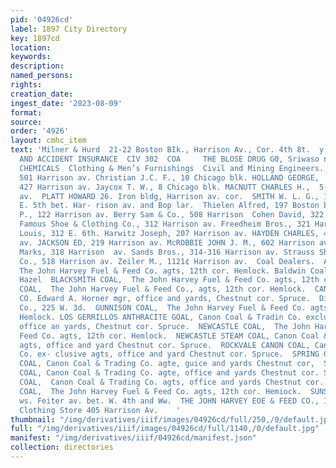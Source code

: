 ```yaml
---
pid: '04926cd'
label: 1897 City Directory
key: 1897cd
location: 
keywords: 
description: 
named_persons: 
rights: 
creation_date: 
ingest_date: '2023-08-09'
format: 
source: 
order: '4926'
layout: cmhc_item
text: 'Milner & Hurd  21-22 Boston BIk., Harrison Av., Cor. 4th 8t.  y FIRE, LIFE
  AND ACCIDENT INSURANCE  CIV 302  COA     THE BLOSE DRUG G0, Sriwaso naxx DRUGS AND
  CHEMICALS  Clothing & Men’s Furnishings  Civil and Mining Engineers.  BOEHMER MAX,  13-15,
  501 Harrison av. Christian J.C. F., 10 Chicago blk. HOLLAND GEORGE,  2 Union blk,
  427 Harrison av. Jaycox T. W., 8 Chicago blk. MACNUTT CHARLES H.,  5-6, 431 Harrison
  av.  PLATT HOWARD 26. Iron bldg, Harrison av. cor.  SMITH W. L. G., 10 Chicago bik,
  E. 5th bet. Har- rison av. and Bop lar.  Thielen Alfred, 197 Boston blk.  Clothing.  Bergman
  P., 122 Harrison av. Berry Sam & Co., 508 Harrison  Cohen David, 322 Harrison av.
  Famous Shoe & Clothing Co., 312 Harrison av. Freedheim Bros., 321 Harrison ay. Greenwald
  Louis, 312 E. 6th. Harwitz Joseph, 207 Harrison av. HAYDEN CHARLES, 405 Harrison
  av. JACKSON ED, 219 Harrison av. McROBBIE JOHN J. M., 602 Harrison av. Neuman &
  Marks, 318 Harrison  av. Sands Bros., 314-316 Harrison av. Strauss Shoe & Clothing
  Co., 518 Harrison av. Zeiler M., 1121¢ Harrison av.  Coal Dealers.  ANTHRACITE COAL,
  The John Harvey Fuel & Feed Co. agts, 12th cor. Hemlock. Baldwin CoalCo., 12th cor.
  Hazel  BLACKSMITH COAL,  The John Harvey Fuel & Feed Co. agts, 12th cor. Hemlock.  CANON
  COAL,  The John Harvey Fuel & Feed Co., agts, 12th cor. Hemlock.  CANON COAL & TRADING
  CO. Edward A. Horner mgr, office and yards, Chestnut cor. Spruce.  Diamond Coal
  Co., 225 W. 3d.  GUNNISON COAL,  The John Harvey Fuel & Feed Co. agts, 12th cor.
  Hemlock. LOS GERRILLOS ANTHRACITE GOAL, Canon Coal & Tradin Co. exclusive agts,
  office an yards, Chestnut cor. Spruce.  NEWCASTLE COAL,  The John Harvey Fuel &
  Feed Co. agts, 12th cor. Hemlock.  NEWCASTLE STEAM COAL, Canon Coal & Trading Co.
  agts, office and yard Chestnut cor. Spruce.  ROCKVALE CANON COAL, Canon Coal & Trading
  Co. ex- clusive agts, office and yard Chestnut cor. Spruce.  SPRING GULCH STEAM
  COAL, Canon Coal & Trading Co. agte, guice and yards Chestnut cor,  STARKVILLE BLACKSMITH
  COAL, Canon Coal & Trading Co. agte, office and yards Chestnut cor. Spruce.  SUNSHINE
  COAL,  Canon Coal & Trading Co. agts, office and yards Chestnut cor. Spruce.  SUNSHINE
  COAL,  The John Harvey Fuel & Feed Co. agts, 12th cor. Hemiock.  SUNSHINE COAL CO,
  ws. Feiter av. bet. W. 4th and Ww.  THE JOHN HARVEY EOE & FEED CO., 12th cor. Hemlock  Hayden’s
  Clothing Store 405 Harrison Av.    '
thumbnail: "/img/derivatives/iiif/images/04926cd/full/250,/0/default.jpg"
full: "/img/derivatives/iiif/images/04926cd/full/1140,/0/default.jpg"
manifest: "/img/derivatives/iiif/04926cd/manifest.json"
collection: directories
---
```

